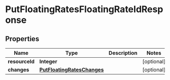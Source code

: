 # PutFloatingRatesFloatingRateIdResponse

## Properties
Name | Type | Description | Notes
------------ | ------------- | ------------- | -------------
**resourceId** | **Integer** |  |  [optional]
**changes** | [**PutFloatingRatesChanges**](PutFloatingRatesChanges.md) |  |  [optional]
